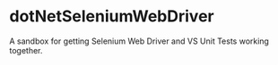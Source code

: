 dotNetSeleniumWebDriver
=======================

A sandbox for getting Selenium Web Driver and VS Unit Tests working together.


